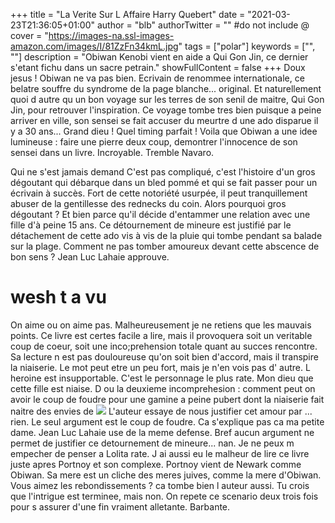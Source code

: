 +++
title = "La Verite Sur L Affaire Harry Quebert"
date = "2021-03-23T21:36:05+01:00"
author = "blb"
authorTwitter = "" #do not include @
cover = "https://images-na.ssl-images-amazon.com/images/I/81ZzFn34kmL.jpg"
tags = ["polar"]
keywords = ["", ""]
description = "Obiwan Kenobi vient en aide a Qui Gon Jin, ce dernier s'etant fichu dans un sacre petrain."
showFullContent = false
+++
Doux jesus ! Obiwan ne va pas bien.
Ecrivain de renommee internationale, ce belatre souffre du syndrome de la page blanche... original.
Et naturellement quoi d autre qu un bon voyage sur les terres de son senil de maitre, Qui Gon Jin, pour retrouver l'inspiration.
Ce voyage tombe tres bien puisque a peine arriver en ville, son sensei se fait accuser du meurtre d une ado disparue il y a 30 ans...
Grand dieu ! Quel timing parfait ! Voila que Obiwan a une idee lumineuse : faire une pierre deux coup, demontrer l'innocence de son sensei dans un livre. Incroyable. Tremble Navaro.


Qui ne s'est jamais demand
C'est pas compliqué, c'est l'histoire d'un gros dégoutant qui débarque dans un bled pommé et qui se fait passer pour un écrivain à succès. Fort de cette notoriété usurpée, il peut tranquillement abuser de la gentillesse des rednecks du coin. Alors pourquoi gros dégoutant ? Et bien parce qu'il décide d'entammer une relation avec une fille d'à peine 15 ans. Ce détournement de mineure est justifié par le détachement de cette ado vis à vis de la pluie qui tombe pendant sa balade sur la plage. Comment ne pas tomber amoureux devant cette abscence de bon sens ? Jean Luc Lahaie approuve.
# wesh t a vu

On aime ou on aime pas. Malheureusement je ne retiens que les mauvais points.
Ce livre est certes facile a lire, mais il provoquera soit un veritable coup de coeur, soit une inco;prehension totale quant au succes rencontre. Sa lecture n est pas douloureuse qu'on soit bien d'accord, mais il transpire la niaiserie. Le mot peut etre un peu fort, mais je n'en vois pas d' autre. L heroine est insupportable. C'est le personnage le plus rate. Mon dieu que cette fille est niaise. D ou la deuxieme incomprehesion : comment peut on avoir le coup de foudre pour une gamine a peine pubert dont la niaiserie fait naitre des envies de ![](https://media.giphy.com/media/uG3lKkAuh53wc/giphy.gif)
L'auteur essaye de nous justifier cet amour par ... rien. Le seul argument est le coup de foudre. Ca s'explique pas ca ma petite dame. Jean Luc Lahaie use de la meme defense. Bref aucun argument ne permet de justifier ce detournement de mineure... nan. Je ne peux m empecher de penser a Lolita rate.
J ai aussi eu le malheur de lire ce livre juste apres Portnoy et son complexe. Portnoy vient de Newark comme Obiwan. Sa mere est un cliche des meres juives, comme la mere d'Obiwan.
Vous aimez les rebondissements ? ca tombe bien l auteur aussi. Tu crois que l'intrigue est terminee, mais non. On repete ce scenario deux trois fois pour s assurer d'une fin vraiment alletante. Barbante.
